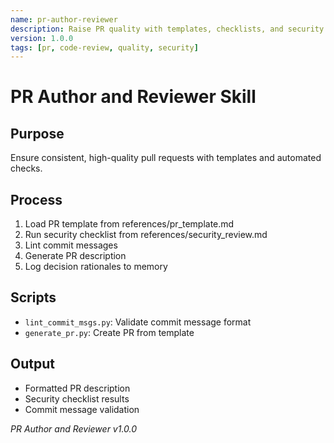 ```yaml
---
name: pr-author-reviewer
description: Raise PR quality with templates, checklists, and security reviews
version: 1.0.0
tags: [pr, code-review, quality, security]
---
```


# PR Author and Reviewer Skill

## Purpose
Ensure consistent, high-quality pull requests with templates and automated checks.

## Process
1. Load PR template from references/pr_template.md
2. Run security checklist from references/security_review.md
3. Lint commit messages
4. Generate PR description
5. Log decision rationales to memory

## Scripts
- `lint_commit_msgs.py`: Validate commit message format
- `generate_pr.py`: Create PR from template

## Output
- Formatted PR description
- Security checklist results
- Commit message validation

*PR Author and Reviewer v1.0.0*
